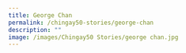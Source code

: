 ```yaml
---
title: George Chan
permalink: /chingay50-stories/george-chan
description: ""
image: /images/Chingay50 Stories/george chan.jpg
---
```

